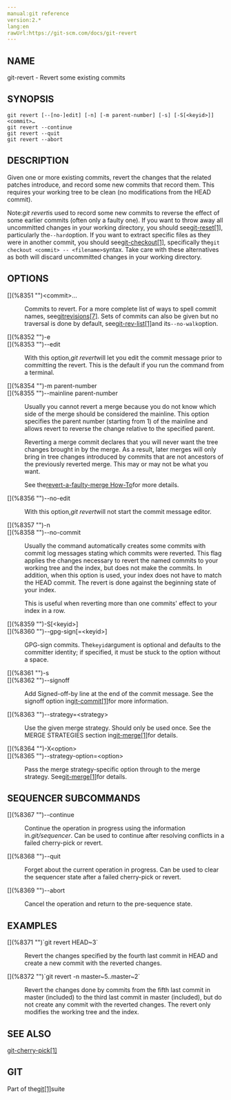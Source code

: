 ```yaml
---
manual:git reference
version:2.*
lang:en
rawUrl:https://git-scm.com/docs/git-revert
---
```



## [](%8347 "")NAME<a name="_name"></a>


git-revert - Revert some existing commits





## [](%8348 "")SYNOPSIS<a name="_synopsis"></a>

```
git revert [--[no-]edit] [-n] [-m parent-number] [-s] [-S[<keyid>]] <commit>…​
git revert --continue
git revert --quit
git revert --abort
```




## [](%8349 "")DESCRIPTION<a name="_description"></a>


Given one or more existing commits, revert the changes that the related patches introduce, and record some new commits that record them. This requires your working tree to be clean (no modifications from the HEAD commit).




Note:<em>git revert</em>is used to record some new commits to reverse the effect of some earlier commits (often only a faulty one). If you want to throw away all uncommitted changes in your working directory, you should see[git-reset[1]](%2257 ""), particularly the`--hard`option. If you want to extract specific files as they were in another commit, you should see[git-checkout[1]](%2261 ""), specifically the`git checkout <commit> -- <filename>`syntax. Take care with these alternatives as both will discard uncommitted changes in your working directory.





## [](%8350 "")OPTIONS<a name="_options"></a>
<dl><dt id='git-revert-ltcommitgt82308203'>[](%8351 "")&lt;commit&gt;…​</dt><dd>

Commits to revert. For a more complete list of ways to spell commit names, see[gitrevisions[7]](%2288 ""). Sets of commits can also be given but no traversal is done by default, see[git-rev-list[1]](%2318 "")and its`--no-walk`option.

</dd><dt id='git-revert--e'>[](%8352 "")-e</dt><dt id='git-revert---edit'>[](%8353 "")--edit</dt><dd>

With this option,<em>git revert</em>will let you edit the commit message prior to committing the revert. This is the default if you run the command from a terminal.

</dd><dt id='git-revert--mparent-number'>[](%8354 "")-m parent-number</dt><dt id='git-revert---mainlineparent-number'>[](%8355 "")--mainline parent-number</dt><dd>

Usually you cannot revert a merge because you do not know which side of the merge should be considered the mainline. This option specifies the parent number (starting from 1) of the mainline and allows revert to reverse the change relative to the specified parent.



Reverting a merge commit declares that you will never want the tree changes brought in by the merge. As a result, later merges will only bring in tree changes introduced by commits that are not ancestors of the previously reverted merge. This may or may not be what you want.




See the[revert-a-faulty-merge How-To](%8298 "")for more details.


</dd><dt id='git-revert---no-edit'>[](%8356 "")--no-edit</dt><dd>

With this option,<em>git revert</em>will not start the commit message editor.

</dd><dt id='git-revert--n'>[](%8357 "")-n</dt><dt id='git-revert---no-commit'>[](%8358 "")--no-commit</dt><dd>

Usually the command automatically creates some commits with commit log messages stating which commits were reverted. This flag applies the changes necessary to revert the named commits to your working tree and the index, but does not make the commits. In addition, when this option is used, your index does not have to match the HEAD commit. The revert is done against the beginning state of your index.



This is useful when reverting more than one commits&#39; effect to your index in a row.


</dd><dt id='git-revert--Sltkeyidgt'>[](%8359 "")-S[&lt;keyid&gt;]</dt><dt id='git-revert---gpg-signltkeyidgt'>[](%8360 "")--gpg-sign[=&lt;keyid&gt;]</dt><dd>

GPG-sign commits. The`keyid`argument is optional and defaults to the committer identity; if specified, it must be stuck to the option without a space.

</dd><dt id='git-revert--s'>[](%8361 "")-s</dt><dt id='git-revert---signoff'>[](%8362 "")--signoff</dt><dd>

Add Signed-off-by line at the end of the commit message. See the signoff option in[git-commit[1]](%2256 "")for more information.

</dd><dt id='git-revert---strategyltstrategygt'>[](%8363 "")--strategy=&lt;strategy&gt;</dt><dd>

Use the given merge strategy. Should only be used once. See the MERGE STRATEGIES section in[git-merge[1]](%2262 "")for details.

</dd><dt id='git-revert--Xltoptiongt'>[](%8364 "")-X&lt;option&gt;</dt><dt id='git-revert---strategy-optionltoptiongt'>[](%8365 "")--strategy-option=&lt;option&gt;</dt><dd>

Pass the merge strategy-specific option through to the merge strategy. See[git-merge[1]](%2262 "")for details.

</dd></dl>



## [](%8366 "")SEQUENCER SUBCOMMANDS<a name="_sequencer_subcommands"></a>
<dl><dt id='git-revert---continue'>[](%8367 "")--continue</dt><dd>

Continue the operation in progress using the information in<em>.git/sequencer</em>. Can be used to continue after resolving conflicts in a failed cherry-pick or revert.

</dd><dt id='git-revert---quit'>[](%8368 "")--quit</dt><dd>

Forget about the current operation in progress. Can be used to clear the sequencer state after a failed cherry-pick or revert.

</dd><dt id='git-revert---abort'>[](%8369 "")--abort</dt><dd>

Cancel the operation and return to the pre-sequence state.

</dd></dl>



## [](%8370 "")EXAMPLES<a name="_examples"></a>
<dl><dt id='git-revert-codegitrevertHEAD3code'>[](%8371 "")`git revert HEAD~3`</dt><dd>

Revert the changes specified by the fourth last commit in HEAD and create a new commit with the reverted changes.

</dd><dt id='git-revert-codegitrevert-nmaster5master2code'>[](%8372 "")`git revert -n master~5..master~2`</dt><dd>

Revert the changes done by commits from the fifth last commit in master (included) to the third last commit in master (included), but do not create any commit with the reverted changes. The revert only modifies the working tree and the index.

</dd></dl>



## [](%8373 "")SEE ALSO<a name="_see_also"></a>


[git-cherry-pick[1]](%2277 "")





## [](%8374 "")GIT<a name="_git"></a>


Part of the[git[1]](%2248 "")suite





